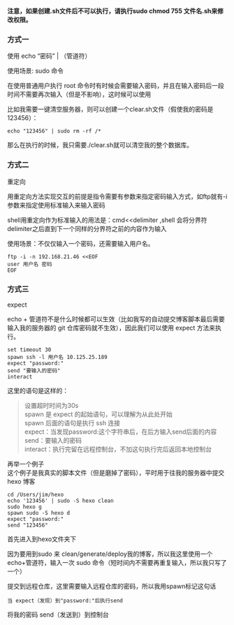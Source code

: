 **注意，如果创建.sh文件后不可以执行，请执行sudo chmod 755 文件名.sh来修改权限。**

### **方式一**

使用 echo “密码” | （管道符）

使用场景: sudo 命令 

在使用普通用户执行 root 命令时有时候会需要输入密码，并且在输入密码后一段时间不需要再次输入（但是不影响），这时候可以使用

比如我需要一键清空服务器，则可以创建一个clear.sh文件（假使我的密码是 123456）：

```
echo "123456" | sudo rm -rf /*
```

那么在执行的时候，我只需要./clear.sh就可以清空我的整个数据库。

### **方式二**

重定向

用重定向方法实现交互的前提是指令需要有参数来指定密码输入方式，如ftp就有-i参数来指定使用标准输入来输入密码

shell用重定向作为标准输入的用法是：cmd<<delimiter ,shell 会将分界符delimiter之后直到下一个同样的分界符之前的内容作为输入

使用场景：不仅仅输入一个密码，还需要输入用户名。

```
ftp -i -n 192.168.21.46 <<EOF
user 用户名 密码
EOF
```

### **方式三**

expect  

echo + 管道符不是什么时候都可以生效（比如我写的自动提交博客脚本最后需要输入我的服务器的 git 仓库密码就不生效），因此我们可以使用 expect 方法来执行。

```
set timeout 30
spawn ssh -l 用户名 10.125.25.189
expect "password:"
send "要输入的密码"    
interact
```

这里的语句是这样的：

> 设置超时时间为30s  
> spawn 是 expect 的起始语句，可以理解为从此处开始  
> spawn 后面的语句是执行 ssh 连接  
> expect：当发现password:这个字符串后，在后方输入send后面的内容  
> send：要输入的密码  
> interact：执行完留在远程控制台，不加这句执行完后返回本地控制台

再举一个例子  
这个例子是我真实的脚本文件（但是磨掉了密码），平时用于往我的服务器中提交 hexo 博客

```
cd /Users/jim/hexo
echo '123456' | sudo -S hexo clean 
sudo hexo g 
spawn sudo -S hexo d
expect "password:"
send "123456"
```

首先进入到hexo文件夹下

因为要用到sudo 来 clean/generate/deploy我的博客，所以我这里使用一个 echo+管道符，输入一次 sudo 命令（短时间内不需要再重复输入，所以我只写了一个）

提交到远程仓库，这里需要输入远程仓库的密码，所以我用spawn标记这句话

```
当 expect（发现）到"password:"后执行send
```

将我的密码 send（发送到）到控制台  
